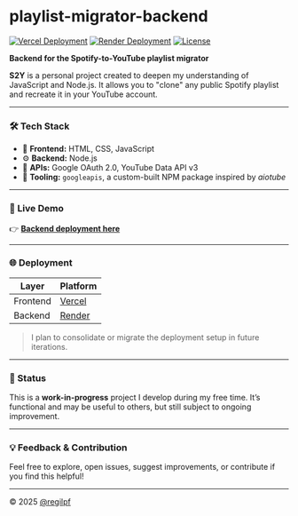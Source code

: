 # playlist-migrator-backend

[![Vercel Deployment](https://img.shields.io/vercel/https/regilpf-s2y.vercel.app?style=for-the-badge&label=Frontend)](https://regilpf-s2y.vercel.app)
[![Render Deployment](https://img.shields.io/badge/Backend-Render-blue?style=for-the-badge)](https://render.com)
[![License](https://img.shields.io/github/license/regilpf/playlist-migrator-frontend?style=for-the-badge)](LICENSE)

**Backend for the Spotify-to-YouTube playlist migrator**

**S2Y** is a personal project created to deepen my understanding of JavaScript and Node.js. It allows you to "clone" any public Spotify playlist and recreate it in your YouTube account.

---

### 🛠 Tech Stack

- 🎨 **Frontend:** HTML, CSS, JavaScript  
- ⚙️ **Backend:** Node.js  
- 🔐 **APIs:** Google OAuth 2.0, YouTube Data API v3  
- 🧰 **Tooling:** `googleapis`, a custom-built NPM package inspired by *aiotube*

---

### 🚀 Live Demo

👉 [**Backend deployment here**]([https://regilpf-s2y.vercel.app](https://playlist-migrator-backend.onrender.com))

---

### 🌐 Deployment

| Layer     | Platform |
|-----------|----------|
| Frontend  | [Vercel](https://vercel.com) |
| Backend   | [Render](https://render.com) |

> I plan to consolidate or migrate the deployment setup in future iterations.

---

### 📌 Status

This is a **work-in-progress** project I develop during my free time. It’s functional and may be useful to others, but still subject to ongoing improvement.

---

### 💡 Feedback & Contribution

Feel free to explore, open issues, suggest improvements, or contribute if you find this helpful!

---

© 2025 [@regilpf](https://github.com/regilpf)
